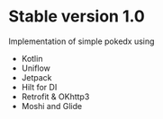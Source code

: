 # Stable version 1.0
Implementation of simple pokedx using
* Kotlin
* Uniflow
* Jetpack
* Hilt for DI
* Retrofit & OKhttp3
* Moshi and Glide